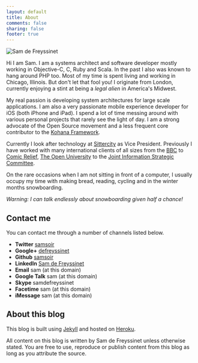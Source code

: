 ```yaml
---
layout: default
title: About
comments: false
sharing: false
footer: true
---
```


 ![Sam de Freyssinet](/assets/images/sam.png)

Hi I am Sam. I am a systems architect and software developer mostly working in Objective-C, C, Ruby and Scala. In the past I also was known to hang around PHP too. Most of my time is spent living and working in Chicago, Illinois. But don't let that fool you! I originate from London, currently enjoying a stint at being a *legal alien* in America's Midwest.

My real passion is developing system architectures for large scale applications. I am also a very passionate mobile experience developer for iOS (both iPhone and iPad). I spend a lot of time messing around with various personal projects that rarely see the light of day. I am a strong advocate of the Open Source movement and a less frequent core contributor to the [Kohana Framework](http://kohanaframework.org).

Currently I look after technology at [Sittercity](http://www.sittercity.com) as Vice President. Previously I have worked with many international clients of all sizes from the [BBC](http://www.bbc.co.uk) to [Comic Relief](http://www.comicrelief.com),  [The Open University](http://www.ou.ac.uk) to the [Joint Information Strategic Committee](http://www.jisc.ac.uk).

On the rare occasions when I am not sitting in front of a computer, I usually occupy my time with making bread, reading, cycling and in the winter months snowboarding.

*Warning: I can talk endlessly about snowboarding given half a chance!*

## Contact me

You can contact me through a number of channels listed below.

 * **Twitter** [samsoir](http://twitter.com/samsoir)
 * **Google+** [defreyssinet](https://plus.google.com/104779974973093166029)
 * **Github** [samsoir](http://github.com/samsoir)
 * **LinkedIn** [Sam de Freyssinet](http://www.linkedin.com/in/samdefreyssinet)
 * **Email** sam (at this domain)
 * **Google Talk** sam (at this domain)
 * **Skype** samdefreyssinet
 * **Facetime** sam (at this domain)
 * **iMessage** sam (at this domain)

## About this blog

This blog is built using [Jekyll](http://jekyllrb.com) and hosted on [Heroku](https://heroku.com/).

All content on this blog is written by Sam de Freyssinet unless otherwise stated. You are free to use, reproduce or publish content from this blog as long as you attribute the source.